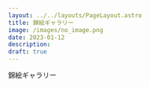 ```yaml
---
layout: ../../layouts/PageLayout.astro
title: 錦絵ギャラリー
image: /images/no_image.png
date: 2023-01-12
description: 
draft: true
---
```

錦絵ギャラリー
